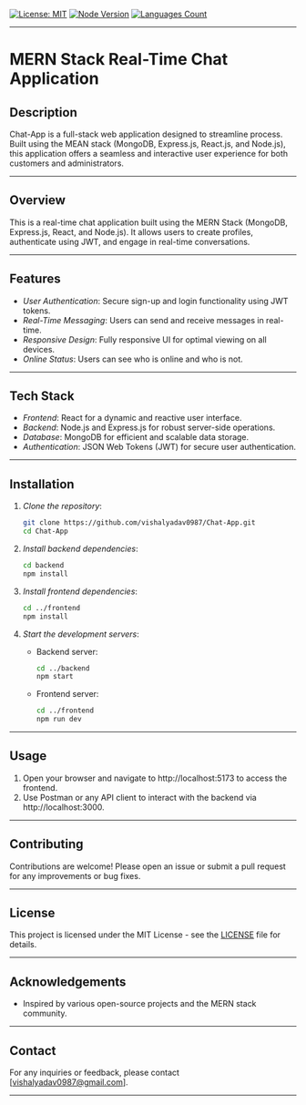 
[![License: MIT](https://img.shields.io/badge/License-MIT-yellow.svg)](https://opensource.org/licenses/MIT)
[![Node Version](https://img.shields.io/badge/node.js-14.x%20|%2016.x%20|%2018.x-brightgreen)](https://nodejs.org/en/download/)
 <a href="https://img.shields.io/github/languages/count/vishalyadav0987/E-Commerce">
    <img src="https://img.shields.io/github/languages/count/vishalyadav0987/E-Commerce" alt="Languages Count"/>
  </a>

---

# MERN Stack Real-Time Chat Application


## Description

Chat-App is a full-stack web application designed to streamline process. Built using the MEAN stack (MongoDB, Express.js, React.js, and Node.js), this application offers a seamless and interactive user experience for both customers and administrators.

---


## Overview

This is a real-time chat application built using the MERN Stack (MongoDB, Express.js, React, and Node.js). It allows users to create profiles, authenticate using JWT, and engage in real-time conversations.

---

## Features

- *User Authentication*: Secure sign-up and login functionality using JWT tokens.
- *Real-Time Messaging*: Users can send and receive messages in real-time.
- *Responsive Design*: Fully responsive UI for optimal viewing on all devices.
- *Online Status*: Users can see who is online and who is not.

---

## Tech Stack

- *Frontend*: React for a dynamic and reactive user interface.
- *Backend*: Node.js and Express.js for robust server-side operations.
- *Database*: MongoDB for efficient and scalable data storage.
- *Authentication*: JSON Web Tokens (JWT) for secure user authentication.

---

## Installation

1. *Clone the repository*:
    ``` bash
    git clone https://github.com/vishalyadav0987/Chat-App.git
    cd Chat-App
    ```

2. *Install backend dependencies*:
    ``` bash
    cd backend
    npm install
    ```

3. *Install frontend dependencies*:
    ```bash
    cd ../frontend
    npm install
    ```

4. *Start the development servers*:
    - Backend server:
      ```bash
      cd ../backend
      npm start
      ```
    - Frontend server:
      ```bash
      cd ../frontend
      npm run dev
      ```

---

## Usage

1. Open your browser and navigate to http://localhost:5173 to access the frontend.
2. Use Postman or any API client to interact with the backend via http://localhost:3000.

---

## Contributing

Contributions are welcome! Please open an issue or submit a pull request for any improvements or bug fixes.

---

## License

This project is licensed under the MIT License - see the [LICENSE](LICENSE) file for details.

---

## Acknowledgements

- Inspired by various open-source projects and the MERN stack community.

---

## Contact

For any inquiries or feedback, please contact [vishalyadav0987@gmail.com].

---
